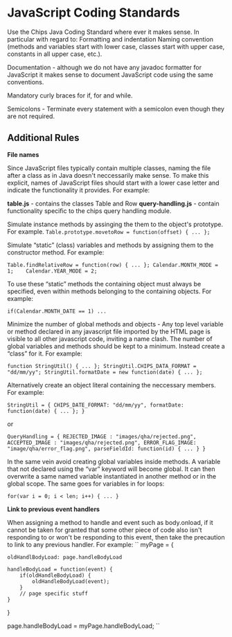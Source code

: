 JavaScript Coding Standards
===========================

Use the Chips Java Coding Standard where ever it makes sense. In particular with regard to:
Formatting and indentation Naming convention (methods and variables start with lower case, classes start with upper case, constants in all upper case, etc.).

Documentation - although we do not have any javadoc formatter for JavaScript it makes sense to document JavaScript code using the same conventions.

Mandatory curly braces for if, for and while.

Semicolons - Terminate every statement with a semicolon even though they are not required.

Additional Rules
---

**File names**

Since JavaScript files typically contain multiple classes, naming the file after a class as in Java doesn't neccessarily make sense. To make this explicit, names of JavaScript files should start with a lower case letter and indicate the functionality it provides. For example:

**table.js** - contains the classes Table and Row
**query-handling.js** - contain functionality specific to the chips query handling module.

Simulate instance methods by assinging the them to the object's prototype. For example.
``
Table.prototype.movetoRow = function(offset) { ... };
``

Simulate “static” (class) variables and methods by assigning them to the constructor method. For example:

``
Table.findRelativeRow = function(row) { ... };
Calendar.MONTH_MODE = 1;   
Calendar.YEAR_MODE = 2;
``

To use these “static” methods the containing object must always be specified, even within methods belonging to the containing objects. For example:

``
if(Calendar.MONTH_DATE == 1) ...
``

Minimize the number of global methods and objects - Any top level variable or method declared in any javascript file imported by the HTML page is visible to all other javascript code, inviting a name clash. The number of global variables and methods should be kept to a minimum.
Instead create a “class” for it. For example:

``
function StringUtil() { ... };
StringUtil.CHIPS_DATA_FORMAT = "dd/mm/yy";
StringUtil.formatDate = new function(date) { ... };
``

Alternatively create an object literal containing the neccessary members. For example:

``
StringUtil = {
    CHIPS_DATE_FORMAT: "dd/mm/yy",
    formatDate: function(date) { ... };
}
``

or

``
QueryHandling = {
    REJECTED_IMAGE : "images/qha/rejected.png",
    ACCEPTED_IMAGE : "images/qha/rejected.png",
    ERROR_FLAG_IMAGE: "image/qha/error_flag.png",
    parseFieldId: function(id) { ... }
}
``

In the same vein avoid creating global variables inside methods. A variable that not declared using the “var” keyword will become global. It can then overwrite a same named variable instantiated in another method or in the global scope. The same goes for variables in for loops:

``
for(var i = 0; i < len; i++) {
   ...
}
``

**Link to previous event handlers**
 
When assigning a method to handle and event such as body.onload, if it cannot be taken for granted that some other piece of code also isn't responding to or won't be responding to this event, then take the precaution to link to any previous handler. For example:
``
myPage = {
 
    oldHandlBodyLoad: page.handleBodyLoad
     
    handleBodyLoad = function(event) {
        if(oldHandleBodyLoad) {
            oldHandleBodyLoad(event);
        }
        // page specific stuff
    }
}
   
page.handleBodyLoad = myPage.handleBodyLoad;
``
